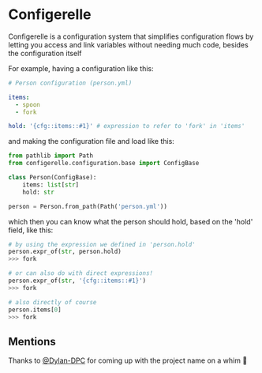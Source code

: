 # Configerelle
 
Configerelle is a configuration system that simplifies
configuration flows by letting you access and link variables
without needing much code, besides the configuration itself


For example, having a configuration like this:
```yaml
# Person configuration (person.yml)

items:
  - spoon
  - fork

hold: '{cfg::items::#1}' # expression to refer to 'fork' in 'items'
```

and making the configuration file and load like this:
```python
from pathlib import Path
from configerelle.configuration.base import ConfigBase

class Person(ConfigBase):
    items: list[str]
    hold: str

person = Person.from_path(Path('person.yml'))
```

which then you can know what the person should hold,
based on the 'hold' field, like this:
```python
# by using the expression we defined in 'person.hold'
person.expr_of(str, person.hold)
>>> fork

# or can also do with direct expressions!
person.expr_of(str, '{cfg::items::#1}')
>>> fork

# also directly of course
person.items[0]
>>> fork
```


## Mentions
Thanks to [@Dylan-DPC](https://github.com/Dylan-DPC) for coming up with 
the project name on a whim :dog:

